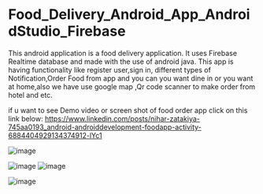 # Food_Delivery_Android_App_AndroidStudio_Firebase
This android application is a food delivery application. 
It uses Firebase Realtime database and made with the use of android java.
This app is having functionality like register user,sign in, different types of Notification,Order Food from app and you can you want dine in or you want at home,also we have use google map ,Qr code scanner to make order from hotel and etc. 


if u want to see Demo video or screen shot of food order app click on this link below: 
https://www.linkedin.com/posts/nihar-zatakiya-745aa0193_android-androiddevelopment-foodapp-activity-6884404929134374912-lYc1


![image](https://user-images.githubusercontent.com/71659827/148178152-2d701e46-15b7-4792-98e2-af5c75367dfa.png)

![image](https://user-images.githubusercontent.com/71659827/148177741-765801f2-76fb-4833-bb46-f6629fad9ea0.png)
![image](https://user-images.githubusercontent.com/71659827/148177825-9d38e213-a8df-419a-a171-d8136b81f21a.png)


![image](https://user-images.githubusercontent.com/71659827/148177965-91396d3f-5ac8-4f9b-afa8-624fa047f65d.png)
